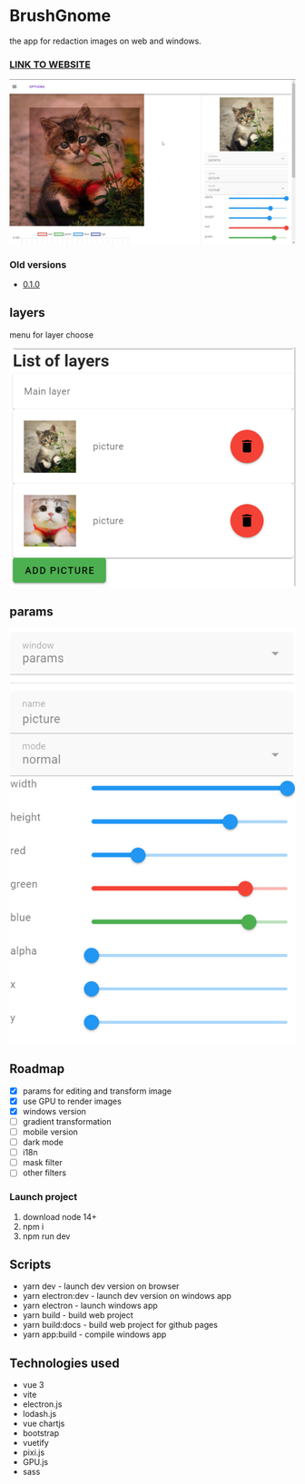 # BrushGnome
the app for redaction images on web and windows.
### [LINK TO WEBSITE](https://ahibis.github.io/image-editor/)
![picture](/github/edit1.jpg)
### Old versions
* [0.1.0](https://github.com/ahibis/image-editor/tree/v0.1.0)
## layers
menu for layer choose

![layers](/github/layers.png)
## params
![params](/github/params.png)
## Roadmap
- [x] params for editing and transform image
- [x] use GPU to render images
- [x] windows version
- [ ] gradient transformation
- [ ] mobile version
- [ ] dark mode
- [ ] i18n
- [ ] mask filter
- [ ] other filters

### Launch project
1. download node 14+
2. npm i
3. npm run dev
## Scripts 
- yarn dev - launch dev version on browser
- yarn electron:dev - launch dev version on windows app 
- yarn electron - launch windows app 
- yarn build - build web project
- yarn build:docs - build web project for github pages
- yarn app:build - compile windows app

## Technologies used 
- vue 3
- vite
- electron.js
- lodash.js
- vue chartjs
- bootstrap
- vuetify
- pixi.js
- GPU.js
- sass
